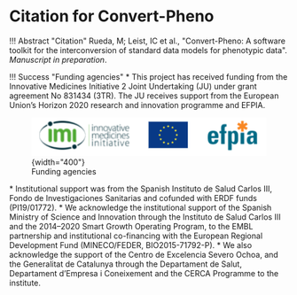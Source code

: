 # Citation for Convert-Pheno

!!! Abstract "Citation"
    Rueda, M; Leist, IC et al., "Convert-Pheno: A software toolkit for the interconversion of standard data models for phenotypic data". _Manuscript in preparation_.

!!! Success "Funding agencies"
    * This project has received funding from the Innovative Medicines Initiative 2 Joint Undertaking (JU) under grant agreement No 831434 (3TR). The JU receives support from the European Union’s Horizon 2020 research and innovation programme and EFPIA.
    <figure markdown>
     ![Convert-Pheno](img/3tr-funding.png){width="400"}
    <figcaption>Funding agencies</figcaption>
    </figure>
    * Institutional support was from the Spanish Instituto de Salud Carlos III, Fondo de Investigaciones Sanitarias and cofunded with ERDF funds (PI19/01772).
    * We acknowledge the institutional support of the Spanish Ministry of Science and Innovation through the Instituto de Salud Carlos III and the 2014–2020 Smart Growth Operating Program, to the EMBL partnership and institutional co-financing with the European Regional Development Fund (MINECO/FEDER, BIO2015-71792-P).
    * We also acknowledge the support of the Centro de Excelencia Severo Ochoa, and the Generalitat de Catalunya through the Departament de Salut, Departament d’Empresa i Coneixement and the CERCA Programme to the institute.
